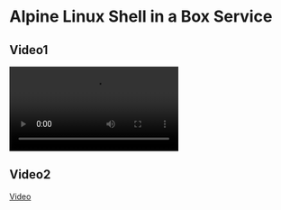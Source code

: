 # Alpine Linux Shell in a Box Service

## Video1
![Video](./alpine-siab2.mp4)

## Video2
[Video](./alpine-siab2.mp4)



